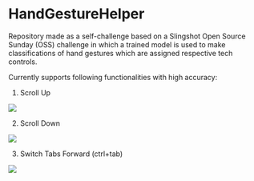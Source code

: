 # HandGestureHelper

Repository made as a self-challenge based on a Slingshot Open Source Sunday (OSS) challenge in which a trained model is used to make classifications of hand gestures which are assigned respective tech controls.

Currently supports following functionalities with high accuracy:

1) Scroll Up

![](https://user-images.githubusercontent.com/46851548/126888152-1abc985d-cc6d-4c88-97b7-d87020be8ba0.png)

2) Scroll Down

![](https://user-images.githubusercontent.com/46851548/126888161-146afcef-6649-4e61-b29b-4c204e714158.png)

3) Switch Tabs Forward (ctrl+tab)

![](https://user-images.githubusercontent.com/46851548/126888164-73f539ca-7d78-4100-9b02-5aa547be5dad.png)


